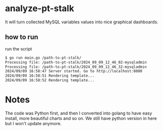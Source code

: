 
# analyze-pt-stalk

It will turn collected MySQL variables values into nice graphical dashboards.
  
## how to run

run the script

```bash
$ go run main.go /path-to-pt-stalk/
Processing file: /path-to-pt-stalk/2024_09_09_12_46_02-mysqladmin
Processing file: /path-to-pt-stalk/2024_09_09_12_46_32-mysqladmin
2024/09/09 16:58:47 Server started. Go to http://localhost:8080
2024/09/09 16:58:51 Rendering template...
2024/09/09 16:58:52 Rendering template...
```

# Notes

The code was Python first, and then I converted into golang to have easy install, more beautiful charts and so on. We still have python version in here but I won't update anymore.
  
